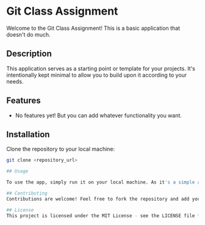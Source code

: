 # Git Class Assignment

Welcome to the Git Class Assignment! This is a basic application that doesn't do much.

## Description

This application serves as a starting point or template for your projects. It's intentionally kept minimal to allow you to build upon it according to your needs.

## Features

- No features yet! But you can add whatever functionality you want.
  
## Installation

Clone the repository to your local machine:

```bash
git clone <repository_url>

## Usage

To use the app, simply run it on your local machine. As it's a simple app that does nothing, you won't see any output or interaction.

## Contributing
Contributions are welcome! Feel free to fork the repository and add your own features or improvements. Submit a pull request with your changes, and they will be reviewed.

## License
This project is licensed under the MIT License - see the LICENSE file for details.